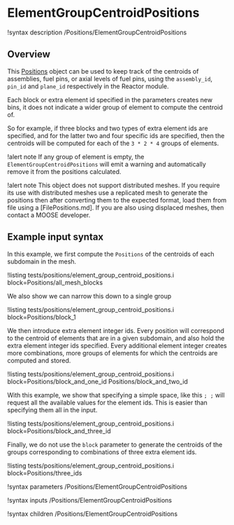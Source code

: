 # ElementGroupCentroidPositions

!syntax description /Positions/ElementGroupCentroidPositions

## Overview

This [Positions](syntax/Positions/index.md) object can be used to keep track of the centroids of
assemblies, fuel pins, or axial levels of fuel pins, using the `assembly_id`, `pin_id` and `plane_id`
respectively in the Reactor module.

Each block or extra element id specified in the parameters creates new
bins, it does not indicate a wider group of element to compute the centroid of.

So for example, if three blocks and two types of extra element ids are specified,
and for the latter two and four specific ids are specified, then the centroids will be computed for
each of the `3 * 2 * 4` groups of elements.

!alert note
If any group of element is empty, the `ElementGroupCentroidPositions` will emit a warning
and automatically remove it from the positions calculated.

!alert note
This object does not support distributed meshes. If you require its use with distributed meshes
use a replicated mesh to generate the positions then after converting them to the expected format,
load them from file using a [FilePositions.md].
If you are also using displaced meshes, then contact a MOOSE developer.

## Example input syntax

In this example, we first compute the `Positions` of the centroids of each subdomain in the mesh.

!listing tests/positions/element_group_centroid_positions.i block=Positions/all_mesh_blocks

We also show we can narrow this down to a single group

!listing tests/positions/element_group_centroid_positions.i block=Positions/block_1

We then introduce extra element integer ids. Every position will correspond to the centroid of
elements that are in a given subdomain, and also hold the extra element integer ids specified.
Every additional element integer creates more combinations, more groups of elements for which the
centroids are computed and stored.

!listing tests/positions/element_group_centroid_positions.i block=Positions/block_and_one_id Positions/block_and_two_id

With this example, we show that specifying a simple space, like this `; ;` will request all
the available values for the element ids. This is easier than specifying them all in the input.

!listing tests/positions/element_group_centroid_positions.i block=Positions/block_and_three_id

Finally, we do not use the `block` parameter to generate the centroids of the groups
corresponding to combinations of three extra element ids.

!listing tests/positions/element_group_centroid_positions.i block=Positions/three_ids

!syntax parameters /Positions/ElementGroupCentroidPositions

!syntax inputs /Positions/ElementGroupCentroidPositions

!syntax children /Positions/ElementGroupCentroidPositions
